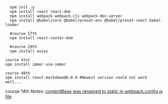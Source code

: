 ```
  npm init -y
  npm install react react-dom
  npm install webpack webpack-cli webpack-dev-server
  npm install @babel/core @babel/preset-env @babel/preset-react babel-loader
```

```
  #course 17th
  npm install react-router-dom
```

```
  #course 29th
  npm install axios
```

```
course 41st
npm install immer use-immer

```

```
course 48th
npm install react-markdown@6.0.0 #Newest version could not work well...

```

course 14th Notes:
[contentBase was renamed to static in webpack.config.js file](https://github.com/webpack/webpack-dev-server/issues/2958#issuecomment-757141969)
